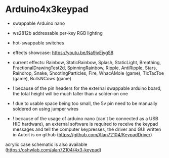 # Arduino4x3keypad

- swappable Arduino nano
- ws2812b addressable per-key RGB lighting
- hot-swappable switches
- effects showcase: https://youtu.be/Na9jvEjyg58
- current effects: Rainbow,
                   StaticRainbow,
                   Splash,
                   StaticLight,
                   Breathing,
                   FractionalDrawingTest2d,
                   SpinningRainbow,
                   Ripple,
                   AntiRipple,
                   Stars,
                   Raindrop,
                   Snake,
                   ShootingParticles,
                   Fire,
                   WhacAMole (game),
                   TicTacToe (game),
                   BullsNCows (game)

- ! because of the pin headers for the external swappable arduino board, the total height will be much taller than a solder-on one
- ! due to usable space being too small, the 5v pin need to be manually soldered on using jumper wires

- ! because of the usage of arduino nano (can't be connected as a USB HID hardware), an external software is required to receive the keypad messages and tell the computer keypresses, the driver and GUI written in Autoit is on github (https://github.com/Alan72104/KeypadDriver)

acrylic case schematic is also available (https://oshwlab.com/alan72104/4x3-keypad)
